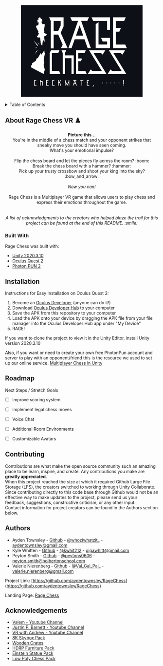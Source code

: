 <!-- PROJECT SHIELDS -->
<!--
*** I'm using markdown "reference style" links for readability.
*** Reference links are enclosed in brackets [ ] instead of parentheses ( ).
*** See the bottom of this document for the declaration of the reference variables
*** for contributors-url, forks-url, etc. This is an optional, concise syntax you may use.
*** https://www.markdownguide.org/basic-syntax/#reference-style-links
-->
<!--
[![Contributors][contributors-shield]][contributors-url]
[![Forks][forks-shield]][forks-url]
[![Stargazers][stars-shield]][stars-url]
[![Issues][issues-shield]][issues-url]
[![LinkedIn][linkedin-shield]][linkedin-url]
-->


<!-- PROJECT LOGO -->
<br />
<p align="center">
  <a href="https://github.com/othneildrew/Best-README-Template">
    <img src="ragechessblackbackground.png" alt="Logo" width="400" height="300">
  </a>

<!--  <h3 align="center">Best-README-Template</h3> -->

<!--
  <p align="center">
    An awesome README template to jumpstart your projects!
    <br />
    <a href="https://github.com/othneildrew/Best-README-Template"><strong>Explore the docs »</strong></a>
    <br />
    <br />
    <a href="https://github.com/othneildrew/Best-README-Template">View Demo</a>
    ·
    <a href="https://github.com/othneildrew/Best-README-Template/issues">Report Bug</a>
    ·
    <a href="https://github.com/othneildrew/Best-README-Template/issues">Request Feature</a>
  </p> -->
</p>


<!-- TABLE OF CONTENTS -->
<details>
  <summary>Table of Contents</summary>
  <ol>
    <li>
      <a href="#about-the-project">About The Project</a>
      <ul>
        <li><a href="#built-with">Built With</a></li>
      </ul>
    </li>
    <li><a href="#installation">Installation</a>
    <li><a href="#roadmap">Roadmap</a></li>
    <li><a href="#contributing">Contributing</a></li>
    <li><a href="#authors">Authors</a></li>
    <li><a href="#acknowledgements">Acknowledgements</a></li>
  </ol>
</details>


<!-- ABOUT THE PROJECT -->
## About Rage Chess VR :chess_pawn:

<p align=center>
  <b>Picture this...</b><br>
You're in the middle of a chess match and your opponent strikes that sneaky move you should have seen coming.<br>
What's your emotional impulse?<br>
<br>
Flip the chess board and let the pieces fly across the room? :boom: <br>
Break the chess board with a hammer? :hammer: <br>
Pick up your trusty crossbow and shoot your king into the sky? :bow_and_arrow: <br>
<br>
  <i>Now you can!</i>
<br>
<br>Rage Chess is a Multiplayer VR game that allows users to play chess and express their emotions throughout the game.<br><br><br>
<i>A list of acknowledgments to the creators who helped blaze the trail for this project can be found at the end of this README.
  :smile:</i>
  </p>

### Built With

Rage Chess was built with:
* [Unity 2020.3.10](https://unity3d.com/unity/whats-new/2020.3.10)
* [Oculus Quest 2](https://www.oculus.com/setup/)
* [Photon PUN 2](https://doc.photonengine.com/en-us/pun/current/getting-started/pun-intro#:~:text=Photon%20Unity%20Networking%20(PUN)%20is,be%20synced%20over%20the%20network.&text=The%20fast%20and%20(optionally)%20reliable,to%20connect%20one%20to%20one.)


<!-- GETTING STARTED -->
## Installation

Instructions for Easy Installation on Oculus Quest 2:
1. Become an [Oculus Developer](https://developer.oculus.com/) (anyone can do it!)
2. Download [Oculus Developer Hub](https://developer.oculus.com/documentation/tools/odh/) to your computer
3. Save the APK from this repository to your computer
4. Load the APK onto your device by dragging the APK file from your file manager into the Oculus Developer Hub app under "My Device"
5. RAGE!

If you want to clone the project to view it in the Unity Editor, install Unity version 2020.3.10

Also, if you want or need to create your own free PhotonPun account and server to play with an opponent/friend this is the resource we used to set up our online service. [Multiplayer Chess in Unity](https://www.youtube.com/watch?v=loun57ct5nM)

<!-- USAGE EXAMPLES -->
<!--## Usage

Use this space to show useful examples of how a project can be used. Additional screenshots, code examples and demos work well in this space. You may also link to more resources.

_For more examples, please refer to the [Documentation](https://example.com)_
-->

<!-- ROADMAP -->
## Roadmap

Next Steps / Stretch Goals
- [ ] Improve scoring system
- [ ] Implement legal chess moves
- [ ] Voice Chat
- [ ] Additional Room Environments
- [ ] Customizable Avatars



<!-- CONTRIBUTING -->
## Contributing

Contributions are what make the open source community such an amazing place to be learn, inspire, and create. Any contributions you make are **greatly appreciated**.
<br>
When this project reached the size at which it required Github Large File Storage (LFS), the creators switched to working through Unity Collaborate.<br>
Since contributing directly to this code base through Github would not be an effective way to make updates to the project, please send us your feedback, suggestions, constructive criticism, or any other input.
<br>
Contact information for project creators can be found in the Authors section below.


<!-- CONTACT -->
## Authors

* Ayden Townsley - [Github](https://github.com/aydentownsley) - [@whoziwhatzit_](https://twitter.com/whoziwhatzit_) - aydentownsley@gmail.com
* Kyle Whitten - [Github](https://github.com/kwhit2) - [@kwhit212](https://twitter.com/kwhit212) - gigawhitt@gmail.com
* Peyton Smith - [Github](https://github.com/peytonbrsmith) - [@peytons0606](https://twitter.com/peytons0606) - peyton.smith@holbertonschool.com
* Valerie Nierenberg - [Github](https://github.com/valerienierenberg) - [@Val_Gal_Pal_](https://twitter.com/Val_Gal_Pal_) - valerie.nierenberg@gmail.com

Project Link: [https://github.com/aydentownsley/RageChess](https://github.com/aydentownsley/RageChess)

Landing Page: [Rage Chess](https://aydentownsley.github.io/RageChess)


<!-- ACKNOWLEDGEMENTS -->
## Acknowledgements
* [Valem - Youtube Channel](https://www.youtube.com/channel/UCPJlesN59MzHPPCp0Lg8sLw)
* [Justin P. Barnett - Youtube Channel](https://www.youtube.com/channel/UC1yXfU3c2gXchdmscjvCmMQ)
* [VR with Andrew - Youtube Channel](https://www.youtube.com/channel/UCG8bDPqp3jykCGbx-CiL7VQ)
* [8K Skybox Pack](https://assetstore.unity.com/packages/2d/textures-materials/sky/8k-skybox-pack-free-150926)
* [Wooden Crates](https://assetstore.unity.com/packages/3d/props/wooden-crates-16599)
* [HDRP Furniture Pack](https://assetstore.unity.com/packages/3d/props/furniture/hdrp-furniture-pack-153946)
* [Einstein Statue Pack](https://assetstore.unity.com/packages/3d/props/interior/free-statue-pack-152443)
* [Low Poly Chess Pack](https://assetstore.unity.com/packages/3d/props/low-poly-chess-pack-50405)
<!--* [GitHub Pages](https://pages.github.com)
* [Animate.css](https://daneden.github.io/animate.css)
* [Loaders.css](https://connoratherton.com/loaders)
* [Slick Carousel](https://kenwheeler.github.io/slick)
* [Smooth Scroll](https://github.com/cferdinandi/smooth-scroll)
* [Sticky Kit](http://leafo.net/sticky-kit)
* [JVectorMap](http://jvectormap.com)
* [Font Awesome](https://fontawesome.com)-->





<!-- MARKDOWN LINKS & IMAGES -->
<!-- https://www.markdownguide.org/basic-syntax/#reference-style-links -->
[contributors-shield]: https://img.shields.io/github/contributors/othneildrew/Best-README-Template.svg?style=for-the-badge
[contributors-url]: https://github.com/aydentownsley/RageChess/graphs/contributors
[forks-shield]: https://img.shields.io/github/forks/othneildrew/Best-README-Template.svg?style=for-the-badge
[forks-url]: https://github.com/aydentownsley/RageChess/network/members
[stars-shield]: https://img.shields.io/github/stars/othneildrew/Best-README-Template.svg?style=for-the-badge
[stars-url]: https://github.com/aydentownsley/RageChess/stargazers
[issues-shield]: https://img.shields.io/github/issues/othneildrew/Best-README-Template.svg?style=for-the-badge
[issues-url]: https://github.com/aydentownsley/RageChess/issues
[license-shield]: https://img.shields.io/github/license/othneildrew/Best-README-Template.svg?style=for-the-badge
[license-url]: https://github.com/aydentownsley/RageChess//blob/master/LICENSE.txt
<!-- [linkedin-shield]: https://img.shields.io/badge/-LinkedIn-black.svg?style=for-the-badge&logo=linkedin&colorB=555 -->
<!-- [linkedin-url]: https://linkedin.com/in/aydentownsley/ -->
[product-screenshot]: images/screenshot.png
